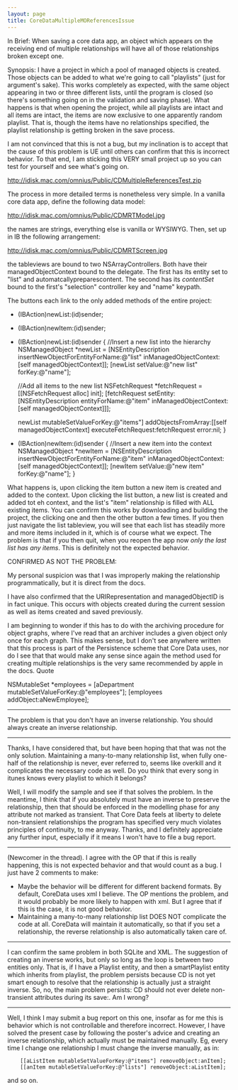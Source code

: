 ```yaml
---
layout: page
title: CoreDataMultipleMOReferencesIssue
---
```


In Brief: When saving a core data app, an object which appears on the receiving end of multiple relationships will have all of those relationships broken except one.

Synopsis:
I have a project in which a pool of managed objects is created.  Those objects can be added to what we're going to call "playlists" (just for argument's sake).  This works completely as expected, with the same object appearing in two or three different lists, until the program is closed (so there's something going on in the validation and saving phase).  What happens is that when opening the project, while all playlists are intact and all items are intact, the items are now exclusive to one apparently random playlist.  That is, though the items have no relationships specified, the playlist relationship is getting broken in the save process.

I am not convinced that this is not a bug, but my inclination is to accept that the cause of this problem is UE until others can confirm that this is incorrect behavior.  To that end, I am sticking this VERY small project up so you can test for yourself and see what's going on. 

http://idisk.mac.com/omnius/Public/CDMultipleReferencesTest.zip

The process in more detailed terms is nonetheless very simple. In a vanilla core data app, define the following data model:

http://idisk.mac.com/omnius/Public/CDMRTModel.jpg

the names are strings, everything else is vanilla or WYSIWYG. Then, set up in IB the following arrangement:

http://idisk.mac.com/omnius/Public/CDMRTScreen.jpg

the tableviews are bound to two NSArrayControllers.  Both have their managedObjectContext bound to the delegate.  The first has its entity set to "list" and automatcallypreparescontent.  The second has its *contentSet* bound to the first's "selection" controller key and "name" keypath.

The buttons each link to the only added methods of the entire project:
    
- (IBAction)newList:(id)sender;
- (IBAction)newItem:(id)sender;

- (IBAction)newList:(id)sender
{
	//Insert a new list into the hierarchy
	NSManagedObject *newList = [NSEntityDescription insertNewObjectForEntityForName:@"list" inManagedObjectContext:[self managedObjectContext]];
	[newList setValue:@"new list" forKey:@"name"];
	
	//Add all items to the new list
	NSFetchRequest *fetchRequest = [[NSFetchRequest alloc] init];
	[fetchRequest setEntity:[NSEntityDescription entityForName:@"item" inManagedObjectContext:[self managedObjectContext]]];
	
	newList mutableSetValueForKey:@"items"] addObjectsFromArray:[[self managedObjectContext] executeFetchRequest:fetchRequest error:nil;
}

- (IBAction)newItem:(id)sender
{
	//Insert a new item into the context
	NSManagedObject *newItem = [NSEntityDescription insertNewObjectForEntityForName:@"item" inManagedObjectContext:[self managedObjectContext]];
	[newItem setValue:@"new item" forKey:@"name"];
}



What happens is, upon clicking the item button a new item is created and added to the context.  Upon clicking the list button, a new list is created and added tot eh context, and the list's "item" relationship is filled with ALL existing items.  You can confirm this works by downloading and building the project, the clicking one and then the other button a few times.  If you then just navigate the list tableview, you will see that each list has steadily more and more items included in it, which is of course what we expect.
The problem is that if you then quit, when you reopen the app now *only the last list has any items*.  This is definitely not the expected behavior.

CONFIRMED AS NOT THE PROBLEM:

My personal suspicion was that I was improperly making the relationship programmatically, but it is direct from the docs.  

I have also confirmed that the URIRepresentation and managedObjectID is in fact unique.  This occurs with objects created during the current session as well as items created and saved previously.

I am beginning to wonder if this has to do with the archiving procedure for object graphs, where I've read that an archiver includes a given object only once for each graph.  This makes sense, but I don't see anywhere written that this process is part of the Persistence scheme that Core Data uses, nor do I see that that would make any sense since again the method used for creating multiple relationships is the very same recommended by apple in the docs.  Quote
    
NSMutableSet *employees = [aDepartment mutableSetValueForKey:@"employees"];
[employees addObject:aNewEmployee];


----

The problem is that you don't have an inverse relationship.  You should always create an inverse relationship.

----

Thanks, I have considered that, but have been hoping that that was not the only solution.  Maintaining a many-to-many relationship list, when fully one-half of the relationship is never, ever referred to, seems like overkill and it complicates the necessary code as well.  Do you think that every song in itunes knows every playlist to which it belongs?

Well, I will modify the sample and see if that solves the problem.  In the meantime, I think that if you absolutely must have an inverse to preserve the relationship, then that should be enforced in the modelling phase for any attribute not marked as transient.  That Core Data feels at liberty to delete non-transient relationships the program has specified very much violates principles of continuity, to me anyway.  Thanks, and I definitely appreciate any further input, especially if it means I won't have to file a bug report.


----
(Newcomer in the thread). I agree with the OP that if this is really happening, this is not expected behavior and that would count as a bug. I just have 2 comments to make:


* Maybe the behavior will be different for different backend formats. By default, CoreData uses xml I believe. The OP mentions the problem, and it would probably be more likely to happen with xml. But I agree that if this is the case, it is not good behavior.
* Maintaining a many-to-many relationship list DOES NOT complicate the code at all. CoreData will maintain it automatically, so that if you set a relationship, the reverse relationship is also automatically taken care of.


----
I can confirm the same problem in both SQLite and XML.  The suggestion of creating an inverse works, but only so long as the loop is between two entities only. That is, if I have a Playlist entity, and then a smartPlaylist entity which inherits from playlist, the problem persists because CD is not yet smart enough to resolve that the relationship is actually just a straight inverse.  So, no, the main problem persists:  CD should not ever delete non-transient attributes during its save:.  Am I wrong?

----
Well, I think I may submit a bug report on this one, insofar as for me this is behavior which is not controllable and therefore incorrect.  However, I have solved the present case by following the poster's advice and creating an inverse relationship, which actually must be maintained manually.  Eg, every time I change one relationship I must change the inverse manually, as in:
    
		[[aListItem mutableSetValueForKey:@"items"] removeObject:anItem];
		[[anItem mutableSetValueForKey:@"lists"] removeObject:aListItem];

and so on.

